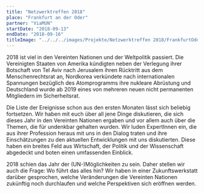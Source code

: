 ```yaml
---
title: "Netzwerktreffen 2018"
place: "Frankfurt an der Oder"
partner: "ViaMUN"
startDate: "2018-09-13"
endDate: "2018-09-16"
titleImage: "../../../images/Projekte/Netzwerktreffen 2018/FrankfurtOder_Titelbild2.jpg"
---
```


2018 ist viel in den Vereinten Nationen und der Weltpolitik passiert. Die Vereinigten Staaten von Amerika kündigten neben der Verlegung ihrer Botschaft von Tel Aviv nach Jerusalem ihren Rücktritt aus dem Menschenrechtsrat an, Nordkorea verkündete nach internationalen Spannungen bezüglich des Atomprogramms ihre nukleare Abrüstung und Deutschland wurde ab 2019 eines von mehreren neuen nicht permanenten Mitgliedern im Sicherheitsrat.

Die Liste der Ereignisse schon aus den ersten Monaten lässt sich beliebig fortsetzen. Wir haben mit euch über all jene Dinge diskutieren, die sich dieses Jahr in den Vereinten Nationen ergaben und vor allem auch über die Themen, die für undenkbar gehalten wurden. Wir luden ExpertInnen ein, die aus ihrer Profession heraus mit uns in den Dialog traten und ihre Einschätzungen zu den aktuellen Entwicklungen mit uns diskutierten. Diese haben ein breites Feld aus Wirtschaft, der Politik und der Wissenschaft abgedeckt und boten einen umfassenden Einblick.

2018 schien das Jahr der (UN-)Möglichkeiten zu sein.
Daher stellen wir auch die Frage: Wo führt das alles hin?
Wir haben in einer Zukunftswerkstatt darüber gesprochen, welche Veränderungen die Vereinten Nationen zukünftig noch durchlaufen und welche Perspektiven sich eröffnen werden.

